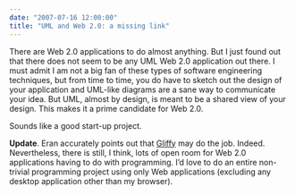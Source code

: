 ```yaml
---
date: "2007-07-16 12:00:00"
title: "UML and Web 2.0: a missing link"
---
```




There are Web 2.0 applications to do almost anything. But I just found out that there does not seem to be any UML Web 2.0 application out there. I must admit I am not a big fan of these types of software engineering techniques, but from time to time, you do have to sketch out the design of your application and UML-like diagrams are a sane way to communicate your idea. But UML, almost by design, is meant to be a shared view of your design. This makes it a prime candidate for Web 2.0.

Sounds like a good start-up project.

__Update__. Eran accurately points out that [Gliffy](http://www.gliffy.com/) may do the job. Indeed. Nevertheless, there is still, I think, lots of open room for Web 2.0 applications having to do with programming. I&rsquo;d love to do an entire non-trivial programming project using only Web applications (excluding any desktop application other than my browser).

